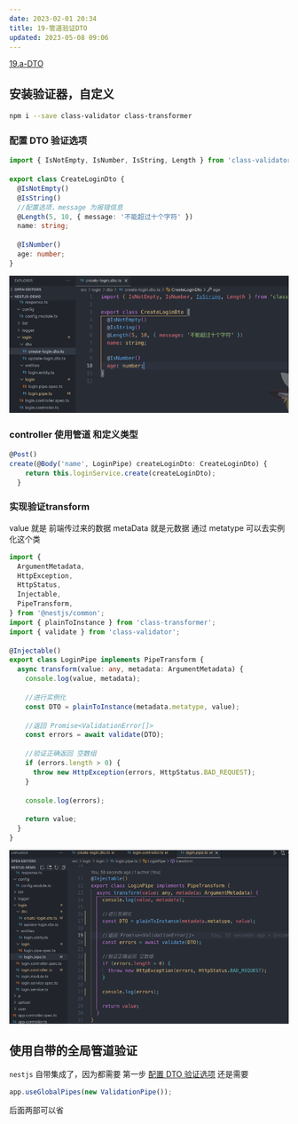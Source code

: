 ```yaml
---
date: 2023-02-01 20:34
title: 19-管道验证DTO
updated: 2023-05-08 09:06
---
```


[19.a-DTO](19.a-DTO.md)

## 安装验证器，自定义

```sh
npm i --save class-validator class-transformer
```

### 配置 DTO 验证选项

```ts
import { IsNotEmpty, IsNumber, IsString, Length } from 'class-validator';

export class CreateLoginDto {
  @IsNotEmpty()
  @IsString()
  //配置选项，message 为报错信息
  @Length(5, 10, { message: '不能超过十个字符' })
  name: string;

  @IsNumber()
  age: number;
}
```

![](./_images/image-2023-02-01_22-28-30-564-19-管道验证DTO.png)

### controller 使用管道 和定义类型

```ts
@Post()
create(@Body('name', LoginPipe) createLoginDto: CreateLoginDto) {
    return this.loginService.create(createLoginDto);
  }
```


### 实现验证transform

value 就是 前端传过来的数据 metaData 就是元数据 通过 metatype 可以去实例化这个类
```ts
import {
  ArgumentMetadata,
  HttpException,
  HttpStatus,
  Injectable,
  PipeTransform,
} from '@nestjs/common';
import { plainToInstance } from 'class-transformer';
import { validate } from 'class-validator';

@Injectable()
export class LoginPipe implements PipeTransform {
  async transform(value: any, metadata: ArgumentMetadata) {
    console.log(value, metadata);

    //进行实例化
    const DTO = plainToInstance(metadata.metatype, value);

    //返回 Promise<ValidationError[]>
    const errors = await validate(DTO);

    //验证正确返回 空数组
    if (errors.length > 0) {
      throw new HttpException(errors, HttpStatus.BAD_REQUEST);
    }

    console.log(errors);

    return value;
  }
}

```

![](./_images/image-2023-02-01_22-38-21-328-19-管道验证DTO.png)

## 使用自带的全局管道验证

`nestjs` 自带集成了，因为都需要
第一步 [配置 DTO 验证选项](#配置%20DTO%20验证选项) 还是需要

```ts
app.useGlobalPipes(new ValidationPipe());
```

后面两部可以省